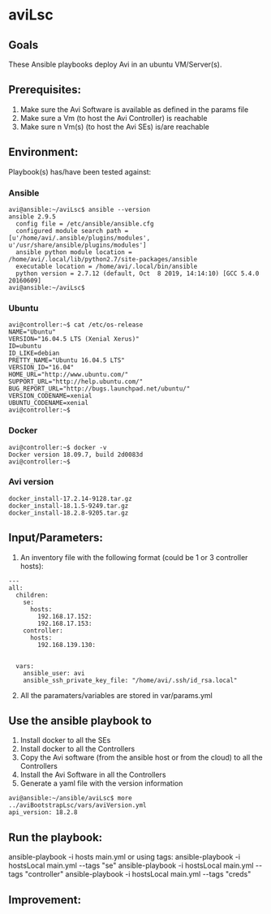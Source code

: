 # aviLsc

## Goals
These Ansible playbooks deploy Avi in an ubuntu VM/Server(s).

## Prerequisites:
1. Make sure the Avi Software is available as defined in the params file
2. Make sure a Vm (to host the Avi Controller) is reachable
3. Make sure n Vm(s) (to host the Avi SEs) is/are reachable

## Environment:

Playbook(s) has/have been tested against:

### Ansible

```
avi@ansible:~/aviLsc$ ansible --version
ansible 2.9.5
  config file = /etc/ansible/ansible.cfg
  configured module search path = [u'/home/avi/.ansible/plugins/modules', u'/usr/share/ansible/plugins/modules']
  ansible python module location = /home/avi/.local/lib/python2.7/site-packages/ansible
  executable location = /home/avi/.local/bin/ansible
  python version = 2.7.12 (default, Oct  8 2019, 14:14:10) [GCC 5.4.0 20160609]
avi@ansible:~/aviLsc$
```

### Ubuntu

```
avi@controller:~$ cat /etc/os-release
NAME="Ubuntu"
VERSION="16.04.5 LTS (Xenial Xerus)"
ID=ubuntu
ID_LIKE=debian
PRETTY_NAME="Ubuntu 16.04.5 LTS"
VERSION_ID="16.04"
HOME_URL="http://www.ubuntu.com/"
SUPPORT_URL="http://help.ubuntu.com/"
BUG_REPORT_URL="http://bugs.launchpad.net/ubuntu/"
VERSION_CODENAME=xenial
UBUNTU_CODENAME=xenial
avi@controller:~$
```

### Docker

```
avi@controller:~$ docker -v
Docker version 18.09.7, build 2d0083d
avi@controller:~$
```

### Avi version

```
docker_install-17.2.14-9128.tar.gz
docker_install-18.1.5-9249.tar.gz
docker_install-18.2.8-9205.tar.gz
```

## Input/Parameters:

1. An inventory file with the following format (could be 1 or 3 controller hosts):
```
---
all:
  children:
    se:
      hosts:
        192.168.17.152:
        192.168.17.153:
    controller:
      hosts:
        192.168.139.130:


  vars:
    ansible_user: avi
    ansible_ssh_private_key_file: "/home/avi/.ssh/id_rsa.local"
```

2. All the paramaters/variables are stored in var/params.yml


## Use the ansible playbook to
1. Install docker to all the SEs
2. Install docker to all the Controllers
3. Copy the Avi software (from the ansible host or from the cloud) to all the Controllers
4. Install the Avi Software in all the Controllers
5. Generate a yaml file with the version information
```
avi@ansible:~/ansible/aviLsc$ more ../aviBootstrapLsc/vars/aviVersion.yml
api_version: 18.2.8
```

## Run the playbook:
ansible-playbook -i hosts main.yml
or using tags:
ansible-playbook -i hostsLocal main.yml --tags "se"
ansible-playbook -i hostsLocal main.yml --tags "controller"
ansible-playbook -i hostsLocal main.yml --tags "creds"

## Improvement:
